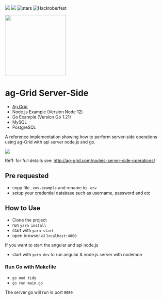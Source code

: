 [<img src="https://img.shields.io/github/issues/haifahrul/go-server-side-ag-grid"/>](https://github.com/haifahrul/go-server-side-ag-grid/issues)
[<img src="https://img.shields.io/github/forks/haifahrul/go-server-side-ag-grid"/>](https://github.com/haifahrul/go-server-side-ag-grid/network/members)
![stars](https://img.shields.io/github/stars/haifahrul/go-server-side-ag-grid)
![Hacktoberfest](https://img.shields.io/badge/Hacktoberfest-magenta)

<img src="https://github.com/haifahrul/go-server-side-ag-grid/blob/main/data/sample.png?raw=true" style="height: 200px; width: auto;"/>

# ag-Grid Server-Side 

- [Ag Grid](https://www.ag-grid.com/)
- Node.js Example (Version Node 12)
- Go Example (Version Go 1.21)
- MySQL
- PostgreSQL

A reference implementation showing how to perform server-side operations using ag-Grid with api server node.js and go.

![](https://github.com/ag-grid/ag-grid/blob/latest/packages/ag-grid-docs/src/nodejs-server-side-operations/app-arch.png "")

Reff: for full details see: http://ag-grid.com/nodejs-server-side-operations/

## Pre requested

- copy file `.env-example` and rename to `.env`
- setup your credential database such as username, password and etc

## How to Use

- Clone the project
- run `yarn install`
- start with `yarn start`
- open browser at `localhost:4000`

If you want to start the angular and api node.js
- start with `yarn dev` to run angular & node.js server with nodemon

### Run Go with Makefile
- `go mod tidy`
- `go run main.go`

The server go will run in port `8080`
